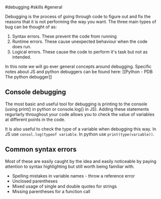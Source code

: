 #debugging #skills #general

Debugging is the process of going through code to figure out and fix the reasons that it is not performing the way you want. The three main types of bug can be thought of as:
1. Syntax errors. These prevent the code from running
2. Runtime errors. These cause unexpected behaviour when the code does run.
3. Logical errors. These cause the code to perform it's task but not as intended.

In this note we will go ever general concepts around debugging. Specific notes about JS and python debuggers can be found here: [[Python - PDB The python debugger]]

## Console debugging
The most basic and useful tool for debugging is printing to the console (using print() in python or console.log() in JS). Adding these statements regurlarly throughout your code allows you to check the value of variables at different points in the code.

It is also useful to check the type of a variable when debugging this way. In JS use `consol.log(typeof variable`. In python use `print(type(variable))`.

## Common syntax errors
Most of these are easily caught by the idea and easily noticeable by paying attention to syntax highlighting but still worth being familiar with.

- Spelling mistakes in variable names - throw a reference error
- Unclosed parentheses
- Mixed usage of single and double quotes for strings
- Missing parentheses for a function call

